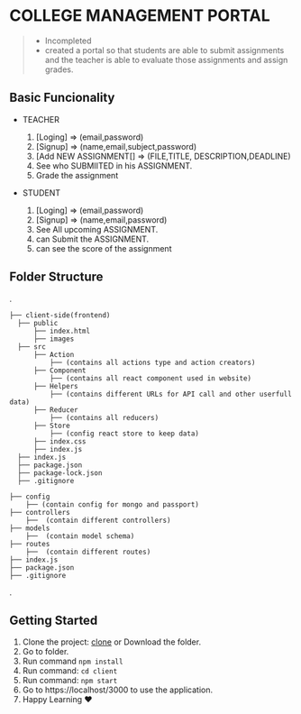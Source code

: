 # COLLEGE MANAGEMENT PORTAL
> - Incompleted
> - created a portal so that students are able to submit assignments and the teacher is able to evaluate those assignments and assign grades.

## Basic Funcionality

- TEACHER 

  1. [Loging] => (email,password)
  2. [Signup] => (name,email,subject,password)
  3. [Add NEW ASSIGNMENT[] => (FILE,TITLE, DESCRIPTION,DEADLINE)
  4. See who SUBMIITED in his ASSIGNMENT.
  5. Grade the assignment

- STUDENT 
  1. [Loging] => (email,password)
  2. [Signup] => (name,email,password)
  3. See All upcoming ASSIGNMENT.
  4. can Submit the ASSIGNMENT.
  5. can see the score of the assignment

## Folder Structure

.

    ├── client-side(frontend)
      ├── public
          ├── index.html
          ├── images
      ├── src
          ├── Action
              ├── (contains all actions type and action creators)
          ├── Component
              ├── (contains all react component used in website)
          ├── Helpers
              ├── (contains different URLs for API call and other userfull data)
          ├── Reducer
              ├── (contains all reducers)
          ├── Store
              ├── (config react store to keep data)
          ├── index.css
          ├── index.js
      ├── index.js
      ├── package.json
      ├── package-lock.json
      ├── .gitignore

    ├── config
        ├── (contain config for mongo and passport)
    ├── controllers
        ├──  (contain different controllers)
    ├── models
        ├──  (contain model schema)
    ├── routes
        ├──  (contain different routes)
    ├── index.js
    ├── package.json
    ├── .gitignore

.

## Getting Started

1. Clone the project: [clone](https://github.com/AmanRai24/Clg_Management_Portal.git) or Download the folder.
2. Go to folder.
3. Run command `npm install`
4. Run command: `cd client`
5. Run command: `npm start`
6. Go to https://localhost/3000 to use the application.
7. Happy Learning ❤️

